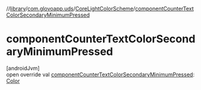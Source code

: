 //[library](../../../index.md)/[com.glovoapp.uds](../index.md)/[CoreLightColorScheme](index.md)/[componentCounterTextColorSecondaryMinimumPressed](component-counter-text-color-secondary-minimum-pressed.md)

# componentCounterTextColorSecondaryMinimumPressed

[androidJvm]\
open override val [componentCounterTextColorSecondaryMinimumPressed](component-counter-text-color-secondary-minimum-pressed.md): [Color](https://developer.android.com/reference/kotlin/androidx/compose/ui/graphics/Color.html)
